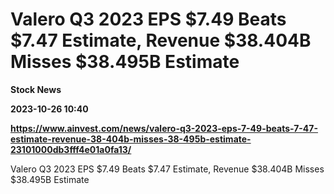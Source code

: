 # Valero Q3 2023 EPS $7.49 Beats $7.47 Estimate, Revenue $38.404B Misses $38.495B Estimate
**Stock News**

**2023-10-26 10:40**

**https://www.ainvest.com/news/valero-q3-2023-eps-7-49-beats-7-47-estimate-revenue-38-404b-misses-38-495b-estimate-23101000db3fff4e01a0fa13/**

Valero Q3 2023 EPS $7.49 Beats $7.47 Estimate, Revenue $38.404B Misses $38.495B Estimate
